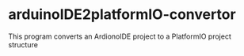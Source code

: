 # arduinoIDE2platformIO-convertor
This program converts an ArdionoIDE project to a PlatformIO project structure
